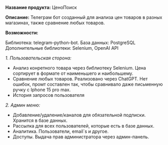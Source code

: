 **Название продукта:** ЦеноПоиск

**Описание:** Телеграм бот созданный для анализа цен товаров в разных магазинах, также сравнение любых товаров.

**Возможности:**

Библиотека: telegram-python-bot.
База данных: PostgreSQL
Дополнительные библиотеки: Selenium, OpenAI API

_1. Пользовательская сторона:_

- Анализ конретного товара через библиотеку Selenium. Цена сортирует в формате от наименьшего и наибольшему.
- Сравнение любых товаров. Реализовано через ChatGPT. Нет ошибок, промт составлен так, чтобы сравнивало даже письменную ручку с Iphone 15 pro max.
- История запросов пользователя

_2. Админ меню:_

- Добавление/удаление/каналов для обязательной подписки. Хранится в базе данных.
- Рассылка для всех пользователей, которые есть в базе данных.
- Аналитика. Пользователи, email`s и другое.
- Доступы. Выдача прав администратора через админ-панель.

